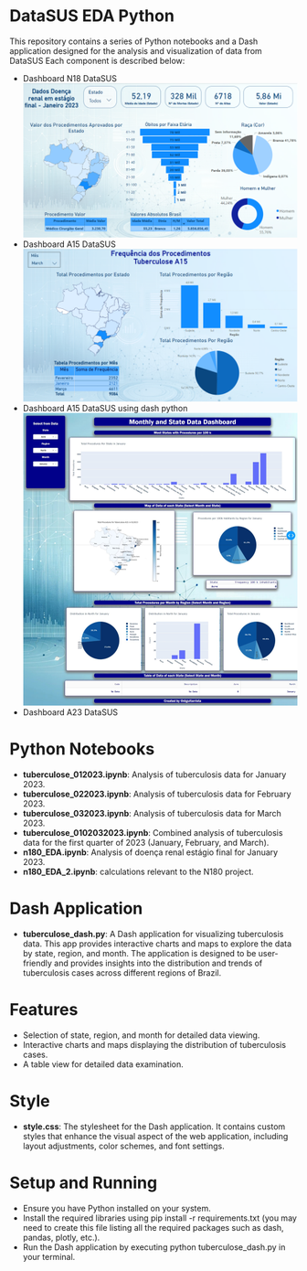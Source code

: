 # DataSUS EDA Python
This repository contains a series of Python notebooks and a Dash application designed for the analysis and visualization of data from DataSUS Each component is described below:

- Dashboard N18 DataSUS
![Power BI Dashboard](assets/n180_bi.png)
- Dashboard A15 DataSUS
![Power BI Dashboard](assets/tuberculose_bi.png)
- Dashboard A15 DataSUS using dash python
![Dashboard Python](assets/tuberculose_dash.jpeg)
- Dashboard A23 DataSUS


# Python Notebooks
- **tuberculose_012023.ipynb**: Analysis of tuberculosis data for January 2023.
- **tuberculose_022023.ipynb**: Analysis of tuberculosis data for February 2023.
- **tuberculose_032023.ipynb**: Analysis of tuberculosis data for March 2023.
- **tuberculose_0102032023.ipynb**: Combined analysis of tuberculosis data for the first quarter of 2023 (January, February, and March).
- **n180_EDA.ipynb**: Analysis of doença renal estágio final for January 2023.
- **n180_EDA_2.ipynb**: calculations relevant to the N180 project.

# Dash Application
- **tuberculose_dash.py**: A Dash application for visualizing tuberculosis data. This app provides interactive charts and maps to explore the data by state, region, and month. The application is designed to be user-friendly and provides insights into the distribution and trends of tuberculosis cases across different regions of Brazil.
# Features
- Selection of state, region, and month for detailed data viewing.
- Interactive charts and maps displaying the distribution of tuberculosis cases.
- A table view for detailed data examination.
# Style
- **style.css**: The stylesheet for the Dash application. It contains custom styles that enhance the visual aspect of the web application, including layout adjustments, color schemes, and font settings.
# Setup and Running
- Ensure you have Python installed on your system.
- Install the required libraries using pip install -r requirements.txt (you may need to create this file listing all the required packages such as dash, pandas, plotly, etc.).
- Run the Dash application by executing python tuberculose_dash.py in your terminal.
